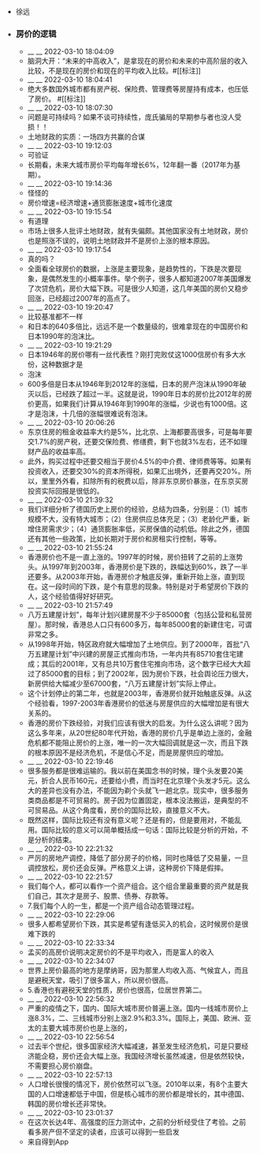 - 徐远
- ### 房价的逻辑
    - __ __ 2022-03-10 18:04:09
    - 脑洞大开：“未来的中高收入”，是拿现在的房价和未来的中高阶层的收入比较，不是现在的房价和现在的平均收入比较。#[[标注]]
    - __ __ 2022-03-10 18:04:41
    - 绝大多数国外城市都有房产税、保险费、管理费等房屋持有成本，也压低了房价。
      #[[标注]]
    - __ __ 2022-03-10 18:07:30
    - 问题是可持续吗？如果不谈可持续性，庞氏骗局的早期参与者也没人受损！！
    - 土地财政的实质：一场四方共赢的合谋
    - __ __ 2022-03-10 19:12:03
    - 可验证
    - 长期看，未来大城市房价平均每年增长6%，12年翻一番（2017年为基期）。
    - __ __ 2022-03-10 19:14:36
    - 怪怪的
    - 房价增速=经济增速+通货膨胀速度+城市化速度
    - __ __ 2022-03-10 19:15:54
    - 有道理
    - 市场上很多人批评土地财政，就有失偏颇。其他国家没有土地财政，房价也是照涨不误的，说明土地财政并不是房价上涨的根本原因。
    - __ __ 2022-03-10 19:17:54
    - 真的吗？
    - 全面看全球房价的数据，上涨是主要现象，是趋势性的，下跌是次要现象，是偶然发生的小概率事件。举个例子，很多人都知道2007年美国爆发了次贷危机，房价大幅下跌。可是很少人知道，这几年美国的房价又稳步回涨，已经超过2007年的高点了。
    - __ __ 2022-03-10 19:20:47
    - 比较基准都不一样
    - 和日本的640多倍比，远远不是一个数量级的，很难拿现在的中国房价和日本1990年的泡沫比。
    - __ __ 2022-03-10 19:21:29
    - 日本1946年的房价哪有一丝代表性？刚打完败仗这1000信房价有多大水份，这种数据才是
    - 泡沫
    - 600多倍是日本从1946年到2012年的涨幅，日本的房产泡沫从1990年破灭以后，已经跌了超过一半。这就是说，1990年日本的房价比2012年的房价更高，如果我们计算从1946年到1990年的涨幅，少说也有1000倍。这才是泡沫，十几倍的涨幅很难说有泡沫。
    - __ __ 2022-03-10 20:06:26
    - 东京住房的租金收益率大约是5%，比北京、上海都要高很多，可是每年要交1.7%的房产税，还要交保险费、修缮费，剩下也就3%左右，还不如理财产品的收益率高。
    - 此外，购买过程中还要交相当于房价4.5%的中介费、律师费等等。如果有投资收入，还要交30%的资本所得税，如果汇出境外，还要再交20%。所以，里里外外看，扣除所有的税费以后，除非东京房价暴涨，在东京买房投资实际回报是很低的。
    - __ __ 2022-03-10 21:39:32
    - 我们详细分析了德国历史上房价的经验，总结为四条，分别是：（1）城市规模不大，没有特大城市；（2）住房供应总体充足；（3）老龄化严重，新增住房需求少；（4）通货膨胀率低，买房保值的动机低。除此之外，德国还有其他一些政策，比如长期对于房价和房租实行控制，等等。
    - __ __ 2022-03-10 21:55:24
    - 香港房价也不是一直上涨的。1997年的时候，房价扭转了之前的上涨势头。从1997年到2003年，香港房价是下跌的，跌幅达到60%，跌了一半还要多。从2003年开始，香港房价才触底反弹，重新开始上涨，直到现在。这一段时间的下跌，是个有意思的现象。特别是对于希望房价下跌的人，这个经验值得好好研究。
    - __ __ 2022-03-10 21:57:49
    - 八万五建屋计划”，每年计划兴建房屋不少于85000套（包括公营和私营房屋）。那时候，香港总人口只有600多万，每年85000套的新建住宅，可谓非常之多。
    - 从1998年开始，特区政府就大幅增加了土地供应。到了2000年，首批“八万五建屋计划”中兴建的房屋正式推向市场，一年内共有85710套住宅建成；其后的2001年，又有总共10万套住宅推向市场，这个数字已经大大超过了85000套的目标；到了2002年，因为房价下跌，社会舆论压力很大，新房供给大幅减少至67000套，“八万五建屋计划”实际上停止。
    - 这个计划停止的第二年，也就是2003年，香港房价就开始触底反弹。从这个经验看，1997-2003年香港房价的低迷与房屋供应的大幅增加是有很大关系的。
    - 香港的房价下跌经验，对我们应该有很大的启发。为什么这么讲呢？因为这么多年来，从20世纪80年代开始，香港的房价几乎是单边上涨的，金融危机都不能阻止房价的上涨，唯一的一次大幅回调就是这一次，而且下跌的根本原因不是经济危机，不是信心不足，而是房屋供应的增加。
    - __ __ 2022-03-10 22:19:46
    - 很多服务都是很难运输的。我以前在美国念书的时候，理个头发要20美元，折合人民币160元，还要给小费，而当时在北京理个头发才5元。这么大的差异也没有办法，不能因为剃个头就飞一趟北京。现实中，很多服务类商品都是不可贸易的。房子因为位置固定，根本没法搬运，是典型的不可贸易品。从这个角度看，房价的国际比较，直接意义不大。
    - 既然这样，国际比较还有没有意义呢？还是有的，但是要用对，不能乱用。国际比较的意义可以简单概括成一句话：国际比较是分析的开始，不是分析的结束。
    - __ __ 2022-03-10 22:21:32
    - 严厉的房地产调控，降低了部分房子的价格，同时也降低了交易量，一旦调控放松，房价还会反弹。严格意义上讲，这种房价下降是假摔。
    - __ __ 2022-03-10 22:21:57
    - 我们每个人，都可以看作一个资产组合。这个组合里最重要的资产就是我们自己，其次才是房子、股票、债券、存款等。
    - 7.我们每个人的一生，都是一个资产组合动态管理过程。
    - __ __ 2022-03-10 22:29:06
    - 很多人都希望房价下跌，其实是希望有逢低买入的机会，这时候房价是很难下跌的
    - __ __ 2022-03-10 22:33:34
    - 孟买的高房价说明决定房价的不是平均收入，而是富人的收入
    - __ __ 2022-03-10 22:34:07
    - 世界上房价最高的地方是摩纳哥，因为那里人均收入高、气候宜人，而且是避税天堂，吸引了很多富人，所以房价很高。
    - 5.香港也有避税天堂的性质，房价也很高，位居世界第二。
    - __ __ 2022-03-10 22:56:32
    - 严重的疫情之下，国内、国际大城市房价普遍上涨。国内一线城市房价上涨8.3%，二、三线城市分别上涨2.9%和3.3%。国际上，美国、欧洲、亚太的主要大城市房价也是上涨的，
    - __ __ 2022-03-10 22:56:54
    - 过去半个世纪，很多国家经济大幅减速，甚至发生经济危机，可是只要经济能企稳，房价还会大幅上涨。我国经济增长虽然减速，但是依然较快，不需要担心房价崩盘。
    - __ __ 2022-03-10 22:57:13
    - 人口增长很慢的情况下，房价依然可以飞涨。2010年以来，有8个主要大国的人口增速都低于中国，但是核心城市的房价都是增长的，其中德国、韩国的房价增长还非常快。
    - __ __ 2022-03-10 23:01:37
    - 在这次长达4年、高强度的压力测试中，之前的分析经受住了考验。之前看多房产但不坚定的读者，应该可以得到一些启发
    - 来自得到App
